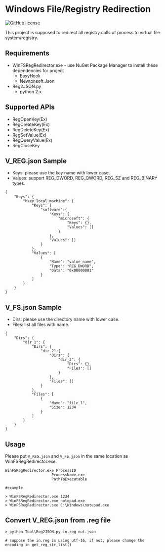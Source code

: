 # Windows File/Registry Redirection
[![GitHub license](https://img.shields.io/github/license/peitaosu/Win-FS-Reg-Redirect.svg)](https://github.com/peitaosu/Win-FS-Reg-Redirect/blob/master/LICENSE)

This project is supposed to redirect all registry calls of process to virtual file system/registry.

## Requirements
- WinFSRegRedirector.exe - use NuGet Package Manager to install these dependencies for project
   * EasyHook 
   * Newtonsoft.Json
- Reg2JSON.py
   * python 2.x

## Supported APIs
* RegOpenKey(Ex)
* RegCreateKey(Ex)
* RegDeleteKey(Ex)
* RegSetValue(Ex)
* RegQueryValue(Ex)
* RegCloseKey

## V_REG.json Sample
* Keys: please use the key name with lower case.
* Values: support REG_DWORD, REG_QWORD, REG_SZ and REG_BINARY types.
```
{
    "Keys": {
        "hkey_local_machine": {
            "Keys": {
                "software":{
                    "Keys": {
                        "microsoft": {
                            "Keys": {},
                            "Values": []
                        }
                    },
                    "Values": []
                }
            },
            "Values": [
                {
                    "Name": "value_name",
                    "Type": "REG_DWORD",
                    "Data": "0x00000001"
                }
            ]
        }
    }
}
```

## V_FS.json Sample
* Dirs: please use the directory name with lower case.
* Files: list all files with name.
```
{
    "Dirs": {
        "dir_1": {
            "Dirs": {
                "dir_2":{
                    "Dirs": {
                        "dir_3": {
                            "Dirs": {},
                            "Files": []
                        }
                    },
                    "Files": []
                }
            },
            "Files": [
                {
                    "Name": "file_1",
                    "Size": 1234
                }
            ]
        }
    }
}
```


## Usage

Please put `V_REG.json` and `V_FS.json` in the same location as WinFSRegRedirector.exe.

```
WinFSRegRedirector.exe ProcessID
                     ProcessName.exe
                     PathToExecutable

#example

> WinFSRegRedirector.exe 1234
> WinFSRegRedirector.exe notepad.exe
> WinFSRegRedirector.exe C:\Windows\notepad.exe
```

## Convert V_REG.json from .reg file

```
> python Tool\Reg2JSON.py in.reg out.json

# suppose the in.reg is using utf-16, if not, please change the encoding in get_reg_str_list()
```